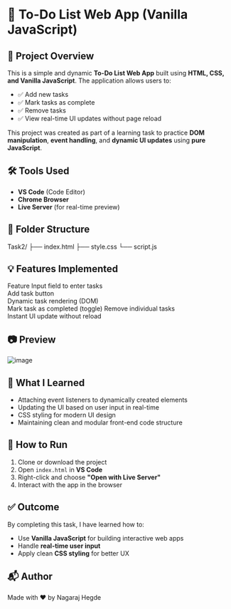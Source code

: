# 📝 To-Do List Web App (Vanilla JavaScript)

## 📌 Project Overview

This is a simple and dynamic **To-Do List Web App** built using **HTML, CSS, and Vanilla JavaScript**. The application allows users to:

- ✅ Add new tasks
- ✅ Mark tasks as complete
- ✅ Remove tasks
- ✅ View real-time UI updates without page reload

This project was created as part of a learning task to practice **DOM manipulation**, **event handling**, and **dynamic UI updates** using **pure JavaScript**.

## 🛠️ Tools Used

- **VS Code** (Code Editor)
- **Chrome Browser**
- **Live Server** (for real-time preview)

## 📂 Folder Structure
Task2/
├── index.html 
├── style.css 
└── script.js 

## 💡 Features Implemented

Feature 
Input field to enter tasks       
Add task button                  
Dynamic task rendering (DOM)     
Mark task as completed (toggle) 
Remove individual tasks          
Instant UI update without reload 


## 📷 Preview
![image](https://github.com/user-attachments/assets/dfe2892d-af2d-4f51-8e1e-5b94738885a4)


## 🧠 What I Learned

- Attaching event listeners to dynamically created elements
- Updating the UI based on user input in real-time
- CSS styling for modern UI design
- Maintaining clean and modular front-end code structure

## 🚀 How to Run

1. Clone or download the project
2. Open `index.html` in **VS Code**
3. Right-click and choose **"Open with Live Server"**
4. Interact with the app in the browser

## ✅ Outcome

By completing this task, I have learned how to:

- Use **Vanilla JavaScript** for building interactive web apps
- Handle **real-time user input**
- Apply clean **CSS styling** for better UX

## 📬 Author

Made with ❤️ by Nagaraj Hegde
